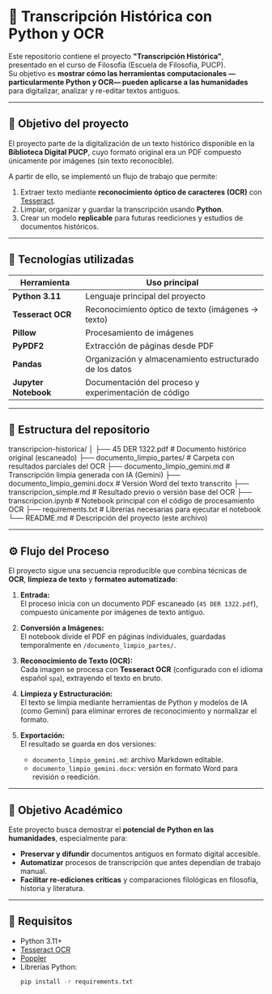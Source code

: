 # 🧾 Transcripción Histórica con Python y OCR

Este repositorio contiene el proyecto **"Transcripción Histórica"**, presentado en el curso de Filosofía (Escuela de Filosofía, PUCP).  
Su objetivo es **mostrar cómo las herramientas computacionales —particularmente Python y OCR— pueden aplicarse a las humanidades** para digitalizar, analizar y re-editar textos antiguos.

---

## 🎯 Objetivo del proyecto

El proyecto parte de la digitalización de un texto histórico disponible en la **Biblioteca Digital PUCP**, cuyo formato original era un PDF compuesto únicamente por imágenes (sin texto reconocible).

A partir de ello, se implementó un flujo de trabajo que permite:

1. Extraer texto mediante **reconocimiento óptico de caracteres (OCR)** con [Tesseract](https://github.com/tesseract-ocr/tesseract).  
2. Limpiar, organizar y guardar la transcripción usando **Python**.  
3. Crear un modelo **replicable** para futuras reediciones y estudios de documentos históricos.

---

## 🧠 Tecnologías utilizadas

| Herramienta | Uso principal |
|--------------|---------------|
| **Python 3.11** | Lenguaje principal del proyecto |
| **Tesseract OCR** | Reconocimiento óptico de texto (imágenes → texto) |
| **Pillow** | Procesamiento de imágenes |
| **PyPDF2** | Extracción de páginas desde PDF |
| **Pandas** | Organización y almacenamiento estructurado de los datos |
| **Jupyter Notebook** | Documentación del proceso y experimentación de código |

---

## 🧩 Estructura del repositorio

transcripcion-historica/
│
├── 45 DER 1322.pdf # Documento histórico original (escaneado)
├── documento_limpio_partes/ # Carpeta con resultados parciales del OCR
├── documento_limpio_gemini.md # Transcripción limpia generada con IA (Gemini)
├── documento_limpio_gemini.docx # Versión Word del texto transcrito
├── transcripcion_simple.md # Resultado previo o versión base del OCR
├── transcripcion.ipynb # Notebook principal con el código de procesamiento OCR
├── requirements.txt # Librerías necesarias para ejecutar el notebook
└── README.md # Descripción del proyecto (este archivo)


---

## ⚙️ Flujo del Proceso

El proyecto sigue una secuencia reproducible que combina técnicas de **OCR**, **limpieza de texto** y **formateo automatizado**:

1. **Entrada:**  
   El proceso inicia con un documento PDF escaneado (`45 DER 1322.pdf`), compuesto únicamente por imágenes de texto antiguo.

2. **Conversión a Imágenes:**  
   El notebook divide el PDF en páginas individuales, guardadas temporalmente en `/documento_limpio_partes/`.

3. **Reconocimiento de Texto (OCR):**  
   Cada imagen se procesa con **Tesseract OCR** (configurado con el idioma español `spa`), extrayendo el texto en bruto.

4. **Limpieza y Estructuración:**  
   El texto se limpia mediante herramientas de Python y modelos de IA (como Gemini) para eliminar errores de reconocimiento y normalizar el formato.

5. **Exportación:**  
   El resultado se guarda en dos versiones:
   - `documento_limpio_gemini.md`: archivo Markdown editable.
   - `documento_limpio_gemini.docx`: versión en formato Word para revisión o reedición.

---

## 🧠 Objetivo Académico

Este proyecto busca demostrar el **potencial de Python en las humanidades**, especialmente para:

- **Preservar y difundir** documentos antiguos en formato digital accesible.  
- **Automatizar** procesos de transcripción que antes dependían de trabajo manual.  
- **Facilitar re-ediciones críticas** y comparaciones filológicas en filosofía, historia y literatura.

---

## 🔧 Requisitos

- Python 3.11+
- [Tesseract OCR](https://github.com/tesseract-ocr/tesseract)
- [Poppler](https://poppler.freedesktop.org/)
- Librerías Python:  
  ```bash
  pip install -r requirements.txt

